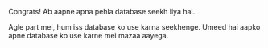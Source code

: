 Congrats! Ab aapne apna pehla database seekh liya hai.

Agle part mei, hum iss database ko use karna seekhenge.
Umeed hai aapko apne database ko use karne mei mazaa
aayega.